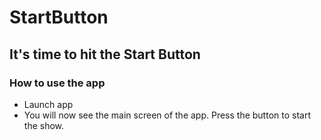 # StartButton

## It's time to hit the Start Button

### How to use the app
* Launch app
* You will now see the main screen of the app. Press the button to start the show.
